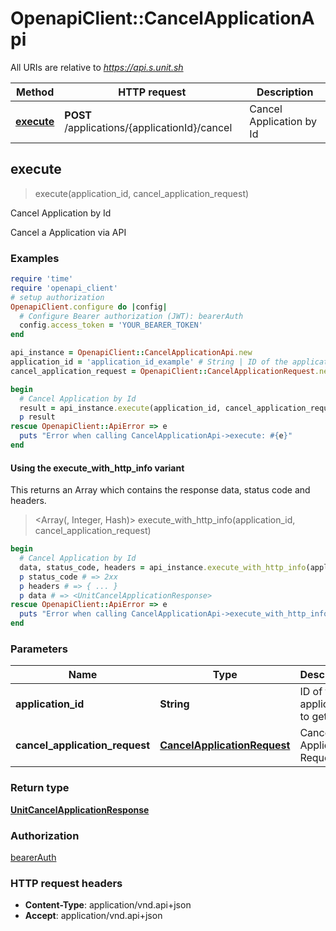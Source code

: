 # OpenapiClient::CancelApplicationApi

All URIs are relative to *https://api.s.unit.sh*

| Method | HTTP request | Description |
| ------ | ------------ | ----------- |
| [**execute**](CancelApplicationApi.md#execute) | **POST** /applications/{applicationId}/cancel | Cancel Application by Id |


## execute

> <UnitCancelApplicationResponse> execute(application_id, cancel_application_request)

Cancel Application by Id

Cancel a Application via API 

### Examples

```ruby
require 'time'
require 'openapi_client'
# setup authorization
OpenapiClient.configure do |config|
  # Configure Bearer authorization (JWT): bearerAuth
  config.access_token = 'YOUR_BEARER_TOKEN'
end

api_instance = OpenapiClient::CancelApplicationApi.new
application_id = 'application_id_example' # String | ID of the application to get
cancel_application_request = OpenapiClient::CancelApplicationRequest.new # CancelApplicationRequest | Cancel Application Request

begin
  # Cancel Application by Id
  result = api_instance.execute(application_id, cancel_application_request)
  p result
rescue OpenapiClient::ApiError => e
  puts "Error when calling CancelApplicationApi->execute: #{e}"
end
```

#### Using the execute_with_http_info variant

This returns an Array which contains the response data, status code and headers.

> <Array(<UnitCancelApplicationResponse>, Integer, Hash)> execute_with_http_info(application_id, cancel_application_request)

```ruby
begin
  # Cancel Application by Id
  data, status_code, headers = api_instance.execute_with_http_info(application_id, cancel_application_request)
  p status_code # => 2xx
  p headers # => { ... }
  p data # => <UnitCancelApplicationResponse>
rescue OpenapiClient::ApiError => e
  puts "Error when calling CancelApplicationApi->execute_with_http_info: #{e}"
end
```

### Parameters

| Name | Type | Description | Notes |
| ---- | ---- | ----------- | ----- |
| **application_id** | **String** | ID of the application to get |  |
| **cancel_application_request** | [**CancelApplicationRequest**](CancelApplicationRequest.md) | Cancel Application Request |  |

### Return type

[**UnitCancelApplicationResponse**](UnitCancelApplicationResponse.md)

### Authorization

[bearerAuth](../README.md#bearerAuth)

### HTTP request headers

- **Content-Type**: application/vnd.api+json
- **Accept**: application/vnd.api+json

